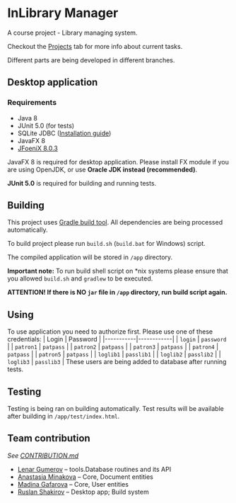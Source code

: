 # InLibrary Manager

A course project - Library managing system.

Checkout the [Projects](https://github.com/lenargum/libraryProject/projects) tab for more info about current tasks.

Different parts are being developed in different branches.

## Desktop application

### Requirements
- Java 8
- JUnit 5.0 (for tests)
- SQLite JDBC ([Installation guide](http://telegra.ph/Kak-sdelat-tak-chtoby-vsyo-zarabotalo-03-01))
- JavaFX 8
- [JFoeniX 8.0.3](https://github.com/jfoenixadmin/JFoenix)

JavaFX 8 is required for desktop application. Please install FX module if you are using OpenJDK, or use **Oracle JDK instead (recommended)**.

**JUnit 5.0** is required for building and running tests.

## Building

This project uses [Gradle build tool](https://gradle.org). All dependencies are being processed automatically.

To build project please run `build.sh` (`build.bat` for Windows) script.

The compiled application will be stored in `/app` directory.

**Important note:** To run build shell script on *nix systems please ensure that you allowed `build.sh` and `gradlew` to be executed.

**ATTENTION! If there is NO `jar` file in `/app` directory, run build script again.**

## Using
To use application you need to authorize first.
Please use one of these credentials:
| Login     | Password   |
|-----------|------------|
| `login`   | `password` |
| `patron1` | `patpass`  |
| `patron2` | `patpass`  |
| `patron3` | `patpass`  |
| `patron4` | `patpass`  |
| `patron5` | `patpass`  |
| `loglib1` | `passlib1` |
| `loglib2` | `passlib2` |
| `loglib3` | `passlib3` |
These users are being added to database after running tests.

## Testing

Testing is being ran on building automatically.
Test results will be available after building in `/app/test/index.html`.

## Team contribution

_See_ [_CONTRIBUTION.md_](https://github.com/lenargum/libraryProject/blob/master/CONTRIBUTION.md)

- [Lenar Gumerov](https://github.com/lenargum) – tools.Database routines and its API
- [Anastasia Minakova](https://github.com/stalem9) – Core, Document entities
- [Madina Gafarova](https://github.com/gafmn) – Core, User entities
- [Ruslan Shakirov](https://github.com/Shakirovrrr) – Desktop app; Build system
